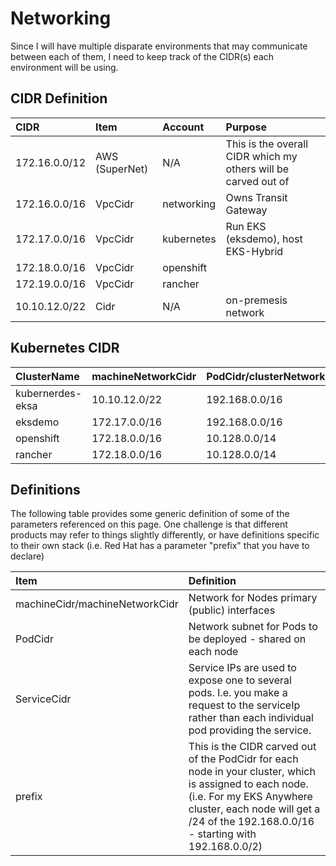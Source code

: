 # Networking

Since I will have multiple disparate environments that may communicate between each of them, I need to keep track of the CIDR(s) each environment will be using.


## CIDR Definition

| CIDR              | Item    | Account | Purpose |
|:------------------|:--------|:-----------|:-----|
| 172.16.0.0/12     | AWS (SuperNet) | N/A        | This is the overall CIDR which my others will be carved out of |
| 172.16.0.0/16     | VpcCidr | networking | Owns Transit Gateway |
| 172.17.0.0/16     | VpcCidr | kubernetes | Run EKS (eksdemo), host EKS-Hybrid |
| 172.18.0.0/16     | VpcCidr | openshift  | |
| 172.19.0.0/16     | VpcCidr | rancher    | |
| 10.10.12.0/22     | Cidr    | N/A        | on-premesis network |

## Kubernetes CIDR

| ClusterName        | machineNetworkCidr | PodCidr/clusterNetwork | prefix | ServiceNetwork | 
|:-------------------|:-------------------|:-----------------------|:-------|:---------------|
| kubernerdes-eksa   | 10.10.12.0/22      | 192.168.0.0/16         | /24    | 10.96.0.0/12   |
| eksdemo            | 172.17.0.0/16      | 192.168.0.0/16         | N/A    | 10.96.0.0/12   |
| openshift          | 172.18.0.0/16      | 10.128.0.0/14          | /23    | 172.30.0.0/16  |
| rancher            | 172.18.0.0/16      | 10.128.0.0/14          | /23    | 172.30.0.0/16  |

## Definitions

The following table provides some generic definition of some of the parameters referenced on this page.  One challenge is that different products may refer to things slightly differently, or have definitions specific to their own stack (i.e. Red Hat has a parameter "prefix" that you have to declare)

| Item | Definition |
|:-----|:-----------|
| machineCidr/machineNetworkCidr |  Network for Nodes primary (public) interfaces  
| PodCidr |   Network subnet for Pods to be deployed - shared on each node  
| ServiceCidr |   Service IPs are used to expose one to several pods.  I.e. you make a request to the serviceIp rather than each individual pod providing the service.
| prefix | This is the CIDR carved out of the PodCidr for each node in your cluster, which is assigned to each node.  (i.e. For my EKS Anywhere cluster, each node will get a /24 of the 192.168.0.0/16 - starting with 192.168.0.0/2)
